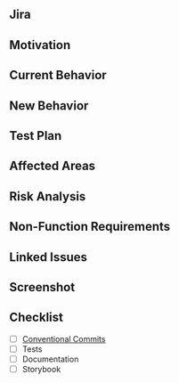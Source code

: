 <!--
Filling out the information below can facilitate the review/merge of the pull request (PR)
All fields are optional
-->

## Jira

[](https://littlespoon.atlassian.net/browse/LS-)

## Motivation

<!-- Is this a feature, bug fix, documentation, etc.? -->

## Current Behavior

<!-- Please link to the issue (if applicable) -->

## New Behavior

<!-- If this is a feature change or bug fix -->

## Test Plan

<!-- What are the steps to reproduce? -->

## Affected Areas

<!-- What are the affected areas? -->

## Risk Analysis

<!--
What could go wrong?
What are you worried about?
What questions do you still have?
-->

## Non-Function Requirements

<!-- Performance, impact, dependencies, etc. -->

## Linked Issues

<!-- Related tickets or PRs -->

## Screenshot

<!-- For user facing changes -->

## Checklist

<!--
Feel free to remove any item that is irrelevant to your changes.
To check an item, place an "x" in the box like so: `- [x] Tests`
-->

- [ ] [Conventional Commits](https://www.conventionalcommits.org/)
- [ ] Tests
- [ ] Documentation
- [ ] Storybook

<!--
Any other comments? Thanks for contributing!
-->

